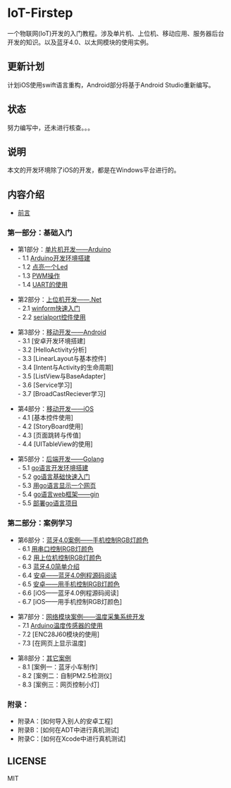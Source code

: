 # IoT-Firstep
一个物联网(IoT)开发的入门教程。涉及单片机、上位机、移动应用、服务器后台开发的知识。以及蓝牙4.0、以太网模块的使用实例。
## 更新计划
计划iOS使用swift语言重构，Android部分将基于Android Studio重新编写。
## 状态
努力编写中，还未进行核查。。。
## 说明
本文的开发环境除了iOS的开发，都是在Windows平台进行的。

## 内容介绍
- [前言](https://github.com/nladuo/IoT-Firstep/blob/master/book/preface.md)  

### 第一部分：基础入门
- 第1部分：[单片机开发——Arduino](https://github.com/nladuo/IoT-Firstep/blob/master/book/1.0.md)  
        - 1.1 [Arduino开发环境搭建](https://github.com/nladuo/IoT-Firstep/blob/master/book/1.1.md)  
        - 1.2 [点亮一个Led](https://github.com/nladuo/IoT-Firstep/blob/master/book/1.2.md)  
        - 1.3 [PWM操作](https://github.com/nladuo/IoT-Firstep/blob/master/book/1.3.md)  
        - 1.4 [UART的使用](https://github.com/nladuo/IoT-Firstep/blob/master/book/1.4.md)  
- 第2部分：[上位机开发——.Net](https://github.com/nladuo/IoT-Firstep/blob/master/book/2.0.md)  
        - 2.1 [winform快速入门](https://github.com/nladuo/IoT-Firstep/blob/master/book/2.1.md)  
        - 2.2 [serialport控件使用](https://github.com/nladuo/IoT-Firstep/blob/master/book/2.2.md)  
- 第3部分：[移动开发——Android](https://github.com/nladuo/IoT-Firstep/blob/master/book/3.0.md)  
        - 3.1 [安卓开发环境搭建]  
        - 3.2 [HelloActivity分析]  
        - 3.3 [LinearLayout与基本控件]  
        - 3.4 [Intent与Activity的生命周期]  
        - 3.5 [ListView与BaseAdapter]  
        - 3.6 [Service学习]  
        - 3.7 [BroadCastReciever学习]  
- 第4部分：[移动开发——iOS](https://github.com/nladuo/IoT-Firstep/blob/master/book/4.0.md)  
        - 4.1 [基本控件使用]  
        - 4.2 [StoryBoard使用]  
        - 4.3 [页面跳转与传值]  
        - 4.4 [UITableView的使用]  

- 第5部分：[后端开发——Golang](https://github.com/nladuo/IoT-Firstep/blob/master/book/5.0.md)  
        - 5.1 [go语言开发环境搭建](https://github.com/nladuo/IoT-Firstep/blob/master/book/5.1.md)  
        - 5.2 [go语言基础快速入门](https://github.com/nladuo/IoT-Firstep/blob/master/book/5.2.md)  
        - 5.3 [用go语言显示一个网页](https://github.com/nladuo/IoT-Firstep/blob/master/book/5.3.md)  
        - 5.4 [go语言web框架——gin](https://github.com/nladuo/IoT-Firstep/blob/master/book/5.4.md)  
        - 5.5 [部署go语言项目](https://github.com/nladuo/IoT-Firstep/blob/master/book/5.5.md)  

### 第二部分：案例学习
- 第6部分：[蓝牙4.0案例——手机控制RGB灯颜色](https://github.com/nladuo/IoT-Firstep/blob/master/book/6.0.md)  
        - 6.1 [用串口控制RGB灯颜色](https://github.com/nladuo/IoT-Firstep/blob/master/book/6.1.md)  
        - 6.2 [用上位机控制RGB灯颜色](https://github.com/nladuo/IoT-Firstep/blob/master/book/6.2.md)  
        - 6.3 [蓝牙4.0简单介绍](https://github.com/nladuo/IoT-Firstep/blob/master/book/6.3.md)  
        - 6.4 [安卓——蓝牙4.0例程源码阅读](https://github.com/nladuo/IoT-Firstep/blob/master/book/6.4.md)  
        - 6.5 [安卓——用手机控制RGB灯颜色](https://github.com/nladuo/IoT-Firstep/blob/master/book/6.5.md)  
        - 6.6 [iOS——蓝牙4.0例程源码阅读]  
        - 6.7 [iOS——用手机控制RGB灯颜色]  
- 第7部分：[网络模块案例——温度采集系统开发](https://github.com/nladuo/IoT-Firstep/blob/master/book/7.0.md)  
        - 7.1 [Arduino温度传感器的使用](https://github.com/nladuo/IoT-Firstep/blob/master/book/7.1.md)  
        - 7.2 [ENC28J60模块的使用]  
        - 7.3 [在网页上显示温度]  

- 第8部分：[其它案例](https://github.com/nladuo/IoT-Firstep/blob/master/book/8.0.md)  
        - 8.1 [案例一：蓝牙小车制作]  
        - 8.2 [案例二：自制PM2.5检测仪]  
        - 8.3 [案例三：网页控制小灯]  

### 附录：
- 附录A：[如何导入别人的安卓工程]  
- 附录B：[如何在ADT中进行真机测试]  
- 附录C：[如何在Xcode中进行真机测试]  

## LICENSE
MIT

